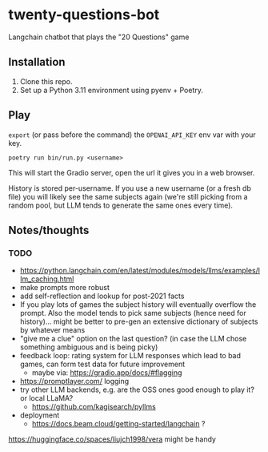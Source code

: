 # twenty-questions-bot
Langchain chatbot that plays the "20 Questions" game

## Installation

1. Clone this repo.
2. Set up a Python 3.11 environment using pyenv + Poetry.

## Play

`export` (or pass before the command) the `OPENAI_API_KEY` env var with your key.

```
poetry run bin/run.py <username>
```

This will start the Gradio server, open the url it gives you in a web browser.

History is stored per-username. If you use a new username (or a fresh db file) you will likely see the same subjects again (we're still picking from a random pool, but LLM tends to generate the same ones every time).

## Notes/thoughts

### TODO

- https://python.langchain.com/en/latest/modules/models/llms/examples/llm_caching.html
- make prompts more robust
- add self-reflection and lookup for post-2021 facts
- If you play lots of games the subject history will eventually overflow the prompt. Also the model tends to pick same subjects (hence need for history)... might be better to pre-gen an extensive dictionary of subjects by whatever means
- "give me a clue" option on the last question? (in case the LLM chose something ambiguous and is being picky)
- feedback loop: rating system for LLM responses which lead to bad games, can form test data for future improvement
  - maybe via: https://gradio.app/docs/#flagging
- https://promptlayer.com/ logging
- try other LLM backends, e.g. are the OSS ones good enough to play it? or local LLaMA?
  - https://github.com/kagisearch/pyllms
- deployment
  - https://docs.beam.cloud/getting-started/langchain ?

https://huggingface.co/spaces/liujch1998/vera might be handy
